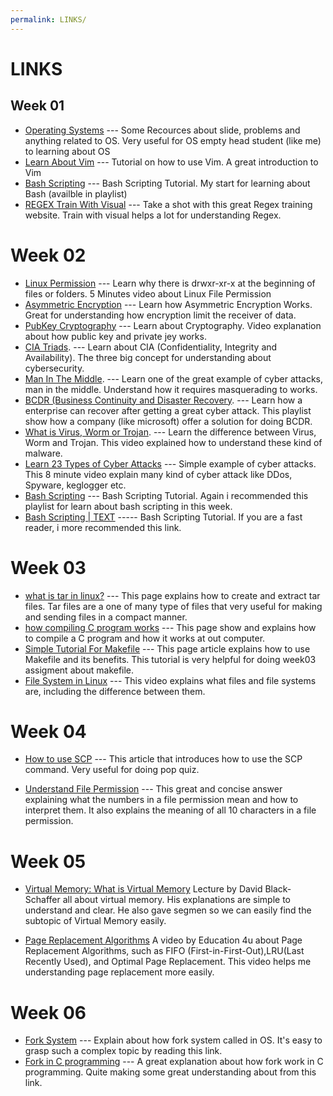 ```yaml
---
permalink: LINKS/
---
```

# LINKS

## Week 01
* [Operating Systems](https://os.vlsm.org/) --- Some Recources about slide, problems and anything related to OS. Very useful for OS empty head student (like me) to learning about OS
* [Learn About Vim](https://www.youtube.com/watch?v=RZ4p-saaQkc) --- Tutorial on how to use Vim. A great introduction to Vim
* [Bash Scripting](https://www.youtube.com/playlist?list=PLqyUgadpThTKFWtBUtWkwN5rUgg4sNpDW) --- Bash Scripting Tutorial. My start for learning about Bash (availble in playlist)
* [REGEX Train With Visual](https://www.debuggex.com/) --- Take a shot with this great Regex training website. Train with visual helps a lot for understanding Regex. 

# Week 02
* [Linux Permission](https://youtu.be/LnKoncbQBsM?si=23gXuobhXm2zmSnB) --- Learn why there is drwxr-xr-x at the beginning of files or folders. 5 Minutes video about Linux File Permission
* [Asymmetric Encryption](https://www.youtube.com/watch?v=AQDCe585Lnc) --- Learn how Asymmetric Encryption Works. Great for understanding how encryption limit the receiver of data.
* [PubKey Cryptography](https://www.youtube.com/watch?v=GSIDS_lvRv4) --- Learn about Cryptography. Video explanation about how public key and private jey works.
* [CIA Triads](https://youtu.be/gx0vlRpdFnc?si=5PbyyRdOarkz33ag). --- Learn about CIA (Confidentiality, Integrity and Availability). The three big concept for understanding about cybersecurity.
* [Man In The Middle](https://youtu.be/83LOa-dYi_A?si=wyeYBOZyFaU16JY2). --- Learn one of the great example of cyber attacks, man in the middle. Understand how it requires masquerading to works.
* [BCDR (Business Continuity and Disaster Recovery](https://www.youtube.com/watch?v=sfSh98xXRSw&list=PLLasX02E8BPA-e83yoQwn5JxSwWTE6ECk). --- Learn how a enterprise can recover after getting a great cyber attack. This playlist show how a company (like microsoft) offer a solution for doing BCDR.
* [What is Virus, Worm or Trojan](https://youtu.be/Wx8sMDXccG8?si=cEZ4lrOVBXY37XQC). --- Learn the difference between Virus, Worm and Trojan. This video explained how to understand these kind of malware.
* [Learn 23 Types of Cyber Attacks](https://youtu.be/VJFaO2-zsCU?si=cRQfQCWx09_ORhpM) --- Simple example of cyber attacks. This 8 minute video explain many kind of cyber attack like DDos, Spyware, keglogger etc.
* [Bash Scripting](https://www.youtube.com/playlist?list=PLqyUgadpThTKFWtBUtWkwN5rUgg4sNpDW) --- Bash Scripting Tutorial. Again i recommended this playlist for learn about bash scripting in this week.
* [Bash Scripting | TEXT](https://www.freecodecamp.org/news/bash-scripting-tutorial-linux-shell-script-and-command-line-for-beginners/) ----- Bash Scripting Tutorial. If you are a fast reader, i more recommended this link.

# Week 03
* [what is tar in linux?](https://www.geeksforgeeks.org/tar-command-linux-examples/) ---
This page explains how to create and extract tar files. Tar files are a one of many type of files that very useful for making and sending files in a compact manner.
* [how compiling C program works](https://www.geeksforgeeks.org/compiling-a-c-program-behind-the-scenes/) ---
This page show and explains how to compile a C program and how it works at out computer.
* [Simple Tutorial For Makefile](https://www.cs.colby.edu/maxwell/courses/tutorials/maketutor/) ---
This page article explains how to use Makefile and its benefits. This tutorial is very helpful for doing week03 assigment about makefile.
* [File System in Linux](https://www.youtube.com/watch?v=KN8YgJnShPM) ---
This video explains what files and file systems are, including the difference between them.

# Week 04
* [How to use SCP](https://mazer.dev/en/linux/tips/copy-files-from-local-to-server-using-scp-ssh-linux/) --- This article that introduces how to use the SCP command. Very useful for doing pop quiz.

* [Understand File Permission](https://askubuntu.com/questions/528411/how-do-you-view-file-permissions) --- This great and concise answer explaining what the numbers in a file permission mean and how to interpret them. It also explains the meaning of all 10 characters in a file permission.

# Week 05
* [Virtual Memory: What is Virtual Memory](https://youtu.be/qlH4-oHnBb8)
Lecture by David Black-Schaffer all about virtual memory. His explanations are simple to understand and clear. He also gave segmen so we can easily find the subtopic of Virtual Memory easily.

* [Page Replacement Algorithms](https://youtu.be/16kaPQtYo28)
A video by Education 4u about Page Replacement Algorithms, such as FIFO (First-in-First-Out),LRU(Last Recently Used), and Optimal Page Replacement. This video helps me understanding page replacement more easily.

# Week 06
* [Fork System](https://www.geeksforgeeks.org/fork-system-call-in-operating-system/) --- Explain about how fork system called in OS. It's easy to grasp such a complex topic by reading this link.
* [Fork in C programming](https://www.section.io/engineering-education/fork-in-c-programming-language/) --- A great explanation about how fork work in C programming. Quite making some great understanding about from this link.

